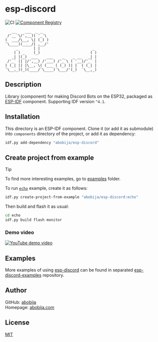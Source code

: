 # esp-discord

![CI](https://img.shields.io/github/actions/workflow/status/abobija/esp-discord/validate.yaml?branch=main&style=for-the-badge&logo=githubactions&logoColor=white) [![Component Registry](https://img.shields.io/github/v/release/abobija/esp-discord?sort=date&display_name=release&style=for-the-badge&logo=espressif&logoColor=white&label=Latest%20version)](https://components.espressif.com/components/abobija/esp-discord)

```
   __    ___  _ _                         
 /'__`\/',__)( '_`\                       
(  ___/\__, \| (_) )                      
`\____)(____/| ,__/'                      
     _       | |                        _ 
    ( ) _    (_)                       ( )
   _| |(_)  ___    ___    _    _ __   _| |
 /'_` || |/',__) /'___) /'_`\ ( '__)/'_` |
( (_| || |\__, \( (___ ( (_) )| |  ( (_| |
`\__,_)(_)(____/`\____)`\___/'(_)  `\__,_)

```

## Description

Library (component) for making Discord Bots on the ESP32, packaged as [ESP-IDF](https://github.com/espressif/esp-idf) component. Supporting IDF version `^4.1`.

## Installation

This directory is an ESP-IDF component. Clone it (or add it as submodule) into `components` directory of the project, or add it as dependency:

```bash
idf.py add-dependency "abobija/esp-discord"
```

## Create project from example

> [!TIP]
> To find more interesting examples, go to [examples](examples) folder.

To run [`echo`](examples/echo) example, create it as follows:

```bash
idf.py create-project-from-example "abobija/esp-discord:echo"
```

Then build and flash it as usual:

```bash
cd echo
idf.py build flash monitor
```

### Demo video

[![YouTube demo video](https://img.youtube.com/vi/p5qzRH2abvw/mqdefault.jpg)](https://www.youtube.com/watch?v=p5qzRH2abvw)

## Examples

More examples of using [esp-discord](https://github.com/abobija/esp-discord) can be found in separated [esp-discord-examples](https://github.com/abobija/esp-discord-examples) repository.

## Author

GitHub: [abobija](https://github.com/abobija)<br>
Homepage: [abobija.com](https://abobija.com)

## License

[MIT](LICENSE)
